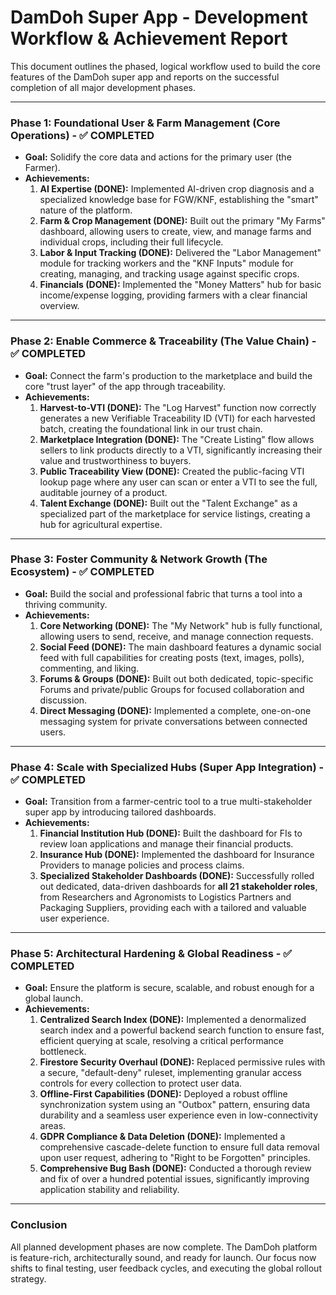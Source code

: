 # DamDoh Super App - Development Workflow & Achievement Report

This document outlines the phased, logical workflow used to build the core features of the DamDoh super app and reports on the successful completion of all major development phases.

---

### **Phase 1: Foundational User & Farm Management (Core Operations)** - ✅ **COMPLETED**

*   **Goal:** Solidify the core data and actions for the primary user (the Farmer).
*   **Achievements:**
    1.  **AI Expertise (DONE):** Implemented AI-driven crop diagnosis and a specialized knowledge base for FGW/KNF, establishing the "smart" nature of the platform.
    2.  **Farm & Crop Management (DONE):** Built out the primary "My Farms" dashboard, allowing users to create, view, and manage farms and individual crops, including their full lifecycle.
    3.  **Labor & Input Tracking (DONE):** Delivered the "Labor Management" module for tracking workers and the "KNF Inputs" module for creating, managing, and tracking usage against specific crops.
    4.  **Financials (DONE):** Implemented the "Money Matters" hub for basic income/expense logging, providing farmers with a clear financial overview.

---

### **Phase 2: Enable Commerce & Traceability (The Value Chain)** - ✅ **COMPLETED**

*   **Goal:** Connect the farm's production to the marketplace and build the core "trust layer" of the app through traceability.
*   **Achievements:**
    1.  **Harvest-to-VTI (DONE):** The "Log Harvest" function now correctly generates a new Verifiable Traceability ID (VTI) for each harvested batch, creating the foundational link in our trust chain.
    2.  **Marketplace Integration (DONE):** The "Create Listing" flow allows sellers to link products directly to a VTI, significantly increasing their value and trustworthiness to buyers.
    3.  **Public Traceability View (DONE):** Created the public-facing VTI lookup page where any user can scan or enter a VTI to see the full, auditable journey of a product.
    4.  **Talent Exchange (DONE):** Built out the "Talent Exchange" as a specialized part of the marketplace for service listings, creating a hub for agricultural expertise.

---

### **Phase 3: Foster Community & Network Growth (The Ecosystem)** - ✅ **COMPLETED**

*   **Goal:** Build the social and professional fabric that turns a tool into a thriving community.
*   **Achievements:**
    1.  **Core Networking (DONE):** The "My Network" hub is fully functional, allowing users to send, receive, and manage connection requests.
    2.  **Social Feed (DONE):** The main dashboard features a dynamic social feed with full capabilities for creating posts (text, images, polls), commenting, and liking.
    3.  **Forums & Groups (DONE):** Built out both dedicated, topic-specific Forums and private/public Groups for focused collaboration and discussion.
    4.  **Direct Messaging (DONE):** Implemented a complete, one-on-one messaging system for private conversations between connected users.

---

### **Phase 4: Scale with Specialized Hubs (Super App Integration)** - ✅ **COMPLETED**

*   **Goal:** Transition from a farmer-centric tool to a true multi-stakeholder super app by introducing tailored dashboards.
*   **Achievements:**
    1.  **Financial Institution Hub (DONE):** Built the dashboard for FIs to review loan applications and manage their financial products.
    2.  **Insurance Hub (DONE):** Implemented the dashboard for Insurance Providers to manage policies and process claims.
    3.  **Specialized Stakeholder Dashboards (DONE):** Successfully rolled out dedicated, data-driven dashboards for **all 21 stakeholder roles**, from Researchers and Agronomists to Logistics Partners and Packaging Suppliers, providing each with a tailored and valuable user experience.

---

### **Phase 5: Architectural Hardening & Global Readiness** - ✅ **COMPLETED**

*   **Goal:** Ensure the platform is secure, scalable, and robust enough for a global launch.
*   **Achievements:**
    1.  **Centralized Search Index (DONE):** Implemented a denormalized search index and a powerful backend search function to ensure fast, efficient querying at scale, resolving a critical performance bottleneck.
    2.  **Firestore Security Overhaul (DONE):** Replaced permissive rules with a secure, "default-deny" ruleset, implementing granular access controls for every collection to protect user data.
    3.  **Offline-First Capabilities (DONE):** Deployed a robust offline synchronization system using an "Outbox" pattern, ensuring data durability and a seamless user experience even in low-connectivity areas.
    4.  **GDPR Compliance & Data Deletion (DONE):** Implemented a comprehensive cascade-delete function to ensure full data removal upon user request, adhering to "Right to be Forgotten" principles.
    5.  **Comprehensive Bug Bash (DONE):** Conducted a thorough review and fix of over a hundred potential issues, significantly improving application stability and reliability.

---
### **Conclusion**

All planned development phases are now complete. The DamDoh platform is feature-rich, architecturally sound, and ready for launch. Our focus now shifts to final testing, user feedback cycles, and executing the global rollout strategy.
